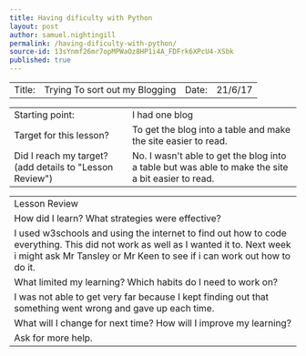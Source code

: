 ```yaml
---
title: Having dificulty with Python
layout: post
author: samuel.nightingill
permalink: /having-dificulty-with-python/
source-id: 13sYnmf26mr7opMPWaOz8HP1i4A_FDFrk6XPcU4-XSbk
published: true
---
```

<table>
  <tr>
    <td>Title:  </td>
    <td>Trying To sort out my Blogging</td>
    <td> Date:  </td>
    <td>21/6/17</td>
  </tr>
</table>


<table>
  <tr>
    <td>Starting point:</td>
    <td>I had one blog</td>
  </tr>
  <tr>
    <td>Target for this lesson?</td>
    <td>To get the blog into a table and make the site easier to read.</td>
  </tr>
  <tr>
    <td>Did I reach my target? 
(add details to "Lesson Review")</td>
    <td>No. I wasn't able to get the blog into a table but was able to make the site a bit easier to read.</td>
  </tr>
</table>


<table>
  <tr>
    <td>Lesson Review</td>
  </tr>
  <tr>
    <td>How did I learn? What strategies were effective? </td>
  </tr>
  <tr>
    <td>I used w3schools and using the internet to find out how to code everything. This did not work as well as I wanted it to. Next week i might ask Mr Tansley or Mr Keen to see if i can work out how to do it.</td>
  </tr>
  <tr>
    <td>What limited my learning? Which habits do I need to work on? </td>
  </tr>
  <tr>
    <td>I was not able to get very far because I kept finding out that something went wrong and gave up each time.</td>
  </tr>
  <tr>
    <td>What will I change for next time? How will I improve my learning?</td>
  </tr>
  <tr>
    <td>Ask for more help.</td>
  </tr>
</table>


